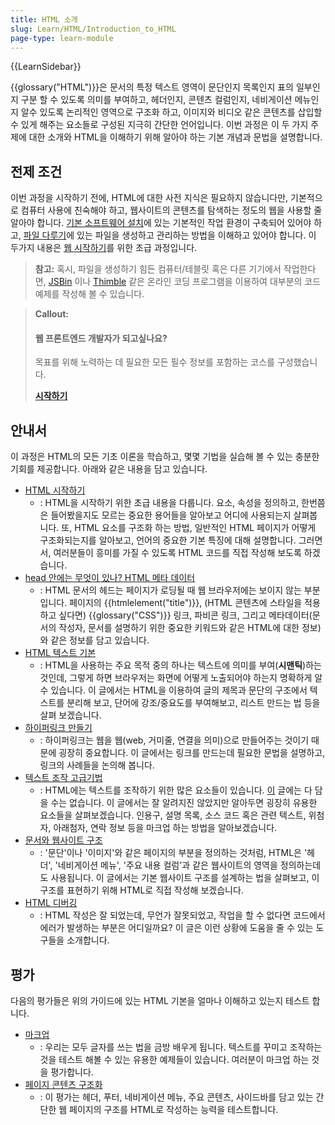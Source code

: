 ```yaml
---
title: HTML 소개
slug: Learn/HTML/Introduction_to_HTML
page-type: learn-module
---
```


{{LearnSidebar}}

{{glossary("HTML")}}은 문서의 특정 텍스트 영역이 문단인지 목록인지 표의 일부인지 구분 할 수 있도록 의미를 부여하고, 헤더인지, 콘텐츠 컬럼인지, 네비게이션 메뉴인지 알수 있도록 논리적인 영역으로 구조화 하고, 이미지와 비디오 같은 콘텐츠를 삽입할 수 있게 해주는 요소들로 구성된 지극히 간단한 언어입니다. 이번 과정은 이 두 가지 주제에 대한 소개와 HTML을 이해하기 위해 알아야 하는 기본 개념과 문법을 설명합니다.

## 전제 조건

이번 과정을 시작하기 전에, HTML에 대한 사전 지식은 필요하지 않습니다만, 기본적으로 컴퓨터 사용에 친숙해야 하고, 웹사이트의 콘텐츠를 탐색하는 정도의 웹을 사용할 줄 알아야 합니다. [기본 소프트웨어 설치](/ko/docs/Learn/Getting_started_with_the_web/Installing_basic_software)에 있는 기본적인 작업 환경이 구축되어 있어야 하고, [파일 다루기](/ko/docs/Learn/Getting_started_with_the_web/Dealing_with_files)에 있는 파일을 생성하고 관리하는 방법을 이해하고 있어야 합니다. 이 두가지 내용은 [웹 시작하기](/ko/docs/Learn/Getting_started_with_the_web)를 위한 초급 과정입니다.

> **참고:** 혹시, 파일을 생성하기 힘든 컴퓨터/테블릿 혹은 다른 기기에서 작업한다면, [JSBin](http://jsbin.com/) 이나 [Thimble](https://thimble.mozilla.org/) 같은 온라인 코딩 프로그램을 이용하여 대부분의 코드 예제를 작성해 볼 수 있습니다.

> **Callout:**
>
> #### 웹 프론트엔드 개발자가 되고싶나요?
>
> 목표를 위해 노력하는 데 필요한 모든 필수 정보를 포함하는 코스를 구성했습니다.
>
> [**시작하기**](/ko/docs/Learn/Front-end_web_developer)

## 안내서

이 과정은 HTML의 모든 기초 이론을 학습하고, 몇몇 기법을 실습해 볼 수 있는 충분한 기회를 제공합니다. 아래와 같은 내용을 담고 있습니다.

- [HTML 시작하기](/ko/docs/Learn/HTML/Introduction_to_HTML/Getting_started)
  - : HTML을 시작하기 위한 초급 내용을 다룹니다. 요소, 속성을 정의하고, 한번쯤은 들어봤을지도 모르는 중요한 용어들을 알아보고 어디에 사용되는지 살펴봅니다. 또, HTML 요소를 구조화 하는 방법, 일반적인 HTML 페이지가 어떻게 구조화되는지를 알아보고, 언어의 중요한 기본 특징에 대해 설명합니다. 그러면서, 여러분들이 흥미를 가질 수 있도록 HTML 코드를 직접 작성해 보도록 하겠습니다.
- [head 안에는 무엇이 있나? HTML 메타 데이터](/ko/docs/Learn/HTML/Introduction_to_HTML/The_head_metadata_in_HTML)
  - : HTML 문서의 헤드는 페이지가 로딩될 때 웹 브라우저에는 보이지 않는 부분입니다. 페이지의 {{htmlelement("title")}}, (HTML 콘텐츠에 스타일을 적용하고 싶다면) {{glossary("CSS")}} 링크, 파비콘 링크, 그리고 메타데이터(문서의 작성자, 문서를 설명하기 위한 중요한 키워드와 같은 HTML에 대한 정보)와 같은 정보를 담고 있습니다.
- [HTML 텍스트 기본](/ko/docs/Learn/HTML/Introduction_to_HTML/HTML_text_fundamentals)
  - : HTML을 사용하는 주요 목적 중의 하나는 텍스트에 의미를 부여(**시맨틱**)하는 것인데, 그렇게 하면 브라우저는 화면에 어떻게 노출되어야 하는지 명확하게 알 수 있습니다. 이 글에서는 HTML을 이용하여 글의 제목과 문단의 구조에서 텍스트를 분리해 보고, 단어에 강조/중요도를 부여해보고, 리스트 만드는 법 등을 살펴 보겠습니다.
- [하이퍼링크 만들기](/ko/docs/Learn/HTML/Introduction_to_HTML/Creating_hyperlinks)
  - : 하이퍼링크는 웹을 웹(web, 거미줄, 연결을 의미)으로 만들어주는 것이기 때문에 굉장히 중요합니다. 이 글에서는 링크를 만드는데 필요한 문법을 설명하고, 링크의 사례들을 논의해 봅니다.
- [텍스트 조작 고급기법](/ko/docs/Learn/HTML/Introduction_to_HTML/Advanced_text_formatting)
  - : HTML에는 텍스트를 조작하기 위한 많은 요소들이 있습니다. [이](/ko/docs/Learn/HTML/Introduction_to_HTML/HTML_text_fundamentals) 글에는 다 담을 수는 없습니다. 이 글에서는 잘 알려지진 않았지만 알아두면 굉장히 유용한 요소들을 살펴보겠습니다. 인용구, 설명 목록, 소스 코드 혹은 관련 텍스트, 위첨자, 아래첨자, 연락 정보 등을 마크업 하는 방법을 알아보겠습니다.
- [문서와 웹사이트 구조](/ko/docs/Learn/HTML/Introduction_to_HTML/Document_and_website_structure)
  - : '문단'이나 '이미지'와 같은 페이지의 부분을 정의하는 것처럼, HTML은 '헤더', '네비게이션 메뉴', '주요 내용 컬럼'과 같은 웹사이트의 영역을 정의하는데도 사용됩니다. 이 글에서는 기본 웹사이트 구조를 설계하는 법을 살펴보고, 이 구조를 표현하기 위해 HTML로 직접 작성해 보겠습니다.
- [HTML 디버깅](/ko/docs/Learn/HTML/Introduction_to_HTML/Debugging_HTML)
  - : HTML 작성은 잘 되었는데, 무언가 잘못되었고, 작업을 할 수 없다면 코드에서 에러가 발생하는 부분은 어디일까요? 이 글은 이런 상황에 도움을 줄 수 있는 도구들을 소개합니다.

## 평가

다음의 평가들은 위의 가이드에 있는 HTML 기본을 얼마나 이해하고 있는지 테스트 합니다.

- [마크업](/ko/docs/Learn/HTML/Introduction_to_HTML/Marking_up_a_letter)
  - : 우리는 모두 글자를 쓰는 법을 금방 배우게 됩니다. 텍스트를 꾸미고 조작하는 것을 테스트 해볼 수 있는 유용한 예제들이 있습니다. 여러분이 마크업 하는 것을 평가합니다.
- [페이지 콘텐츠 구조화](/ko/docs/Learn/HTML/Introduction_to_HTML/Structuring_a_page_of_content)
  - : 이 평가는 헤더, 푸터, 네비게이션 메뉴, 주요 콘텐츠, 사이드바를 담고 있는 간단한 웹 페이지의 구조를 HTML로 작성하는 능력을 테스트합니다.